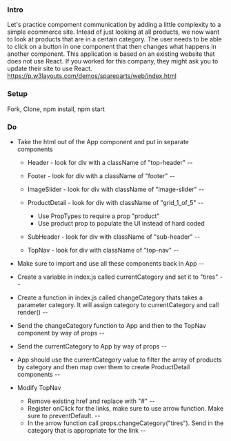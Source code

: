 ### Intro
Let's practice compoment communication by adding a little complexity to a simple ecommerce site. Intead of just looking at all products, we now want to look at products that are in a certain category. The user needs to be able to click on a button in one component that then changes what happens in another component.
This application is based on an existing website that does not use React. If you worked for this company, they might ask you to update their site to use React. 
https://p.w3layouts.com/demos/spareparts/web/index.html

### Setup
Fork, Clone, npm install, npm start

### Do
* Take the html out of the App component and put in separate components
  * Header - look for div with a className of "top-header"        --
  * Footer - look for div with a className of "footer"            --
  * ImageSlider - look for div with className of "image-slider"   --

  * ProductDetail - look for div with className of "grid_1_of_5"  --
    * Use PropTypes to require a prop "product"
    * Use product prop to populate the UI instead of hard coded

  * SubHeader - look for div with className of "sub-header"       --
  * TopNav - look for div with className of "top-nav"             --

* Make sure to import and use all these components back in App    --

* Create a variable in index.js called currentCategory and set it to "tires" --
* Create a function in index.js called changeCategory thats takes a parameter category. It will assign category to currentCategory and call render() --
* Send the changeCategory function to App and then to the TopNav component by way of props --
* Send the currentCategory to App by way of props --
* App should use the currentCategory value to filter the array of products by category and then map over them to create ProductDetail components    --

* Modify TopNav
  * Remove existing href and replace with "#"    --
  * Register onClick for the links, make sure to use arrow function. Make sure to preventDefault.   --
  * In the arrow function call props.changeCategory("tires"). Send in the category that is appropriate for the link   --
